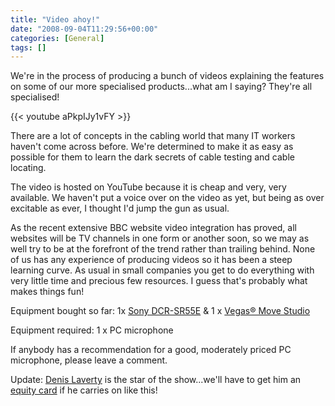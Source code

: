 ```yaml
---
title: "Video ahoy!"
date: "2008-09-04T11:29:56+00:00"
categories: [General]
tags: []
---
```


We're in the process of producing a bunch of videos explaining the features on some of our more specialised products...what am I saying? They're all specialised!

{{< youtube aPkpIJy1vFY >}}

There are a lot of concepts in the cabling world that many IT workers haven't come across before. We're determined to make it as easy as possible for them to learn the dark secrets of cable testing and cable locating.

The video is hosted on YouTube because it is cheap and very, very available. We haven't put a voice over on the video as yet, but being as over excitable as ever, I thought I'd jump the gun as usual.

As the recent extensive BBC website video integration has proved, all websites will be TV channels in one form or another soon, so we may as well try to be at the forefront of the trend rather than trailing behind. None of us has any experience of producing videos so it has been a steep learning curve. As usual in small companies you get to do everything with very little time and precious few resources. I guess that's probably what makes things fun!

Equipment bought so far: 1x <a href="http://www.sony.co.uk/product/sdh-hard-disk-drive/dcr-sr55e">Sony DCR-SR55E</a> &amp; 1 x <a href="http://www.amazon.co.uk/Sony-Vegas-Movie-Studio-Platinum/dp/B000U71HP0">Vegas® Move Studio</a>

Equipment required: 1 x PC microphone

If anybody has a recommendation for a good, moderately priced PC microphone, please leave a comment.

Update: <a href="http://www.openxtra.co.uk/company/team.php">Denis Laverty</a> is the star of the show...we'll have to get him an <a href="http://en.wikipedia.org/wiki/Equity_Card">equity card</a> if he carries on like this!
